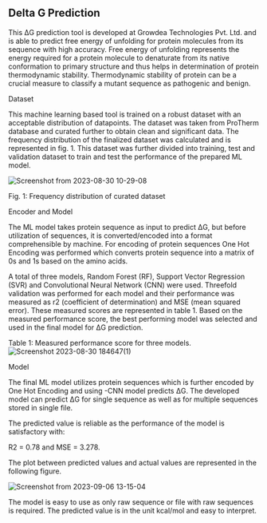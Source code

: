 ## Delta G Prediction

This ΔG prediction tool is developed at Growdea Technologies Pvt. Ltd. and is able to predict free energy of unfolding for protein molecules from its sequence with high accuracy. Free energy of unfolding represents the energy required for a protein molecule to denaturate from its native conformation to primary structure and thus helps in determination of protein thermodynamic stability. Thermodynamic stability of protein can be a crucial measure to classify a mutant sequence as pathogenic and benign. 

Dataset 

This machine learning based tool is trained on a robust dataset with an acceptable distribution of datapoints. The dataset was taken from ProTherm database and curated further to obtain clean and significant data. The frequency distribution of the finalized dataset was calculated and is represented in fig. 1. This dataset was further divided into training, test and validation dataset to train and test the performance of the prepared ML model.

![Screenshot from 2023-08-30 10-29-08](https://github.com/Growdeatechnology/Delta-G-Prediction/assets/72397529/851978c9-09e9-45b2-9dbd-9346248b3800)

Fig. 1: Frequency distribution of curated dataset 

Encoder and Model 

The ML model takes protein sequence as input to predict ΔG, but before utilization of sequences, it is converted/encoded into a format comprehensible by machine. For encoding of protein sequences One Hot Encoding was performed which converts protein sequence into a matrix of 0s and 1s based on the amino acids. 

A total of three models, Random Forest (RF), Support Vector Regression (SVR) and Convolutional Neural Network (CNN) were used. Threefold validation was performed for each model and their performance was measured as r2 (coefficient of determination) and MSE (mean squared error). These measured scores are represented in table 1. Based on the measured performance score, the best performing model was selected and used in the final model for ΔG prediction. 

Table 1: Measured performance score for three models. 
![Screenshot 2023-08-30 184647(1)](https://github.com/Growdeatechnology/Delta-G-Prediction/assets/72397529/522f76f6-a946-4767-a6d2-5c46c1b59f18)

Model 

The final ML model utilizes protein sequences which is further encoded by One Hot Encoding and using -CNN model predicts ΔG. The developed model can predict ΔG for single sequence as well as for multiple sequences stored in single file.  

The predicted value is reliable as the performance of the model is satisfactory with: 

R2 = 0.78 and MSE = 3.278. 

The plot between predicted values and actual values are represented in the following figure.

![Screenshot from 2023-09-06 13-15-04](https://github.com/Growdeatechnology/Delta-G-Prediction/assets/72397529/20bfb8c8-f726-48f8-b9e2-104845928fc6)


The model is easy to use as only raw sequence or file with raw sequences is required. The predicted value is in the unit kcal/mol and easy to interpret. 
